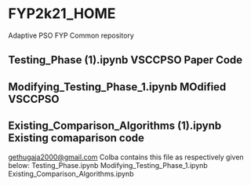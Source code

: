 # FYP2k21_HOME
Adaptive PSO FYP Common repository

## Testing_Phase (1).ipynb                  VSCCPSO Paper Code
## Modifying_Testing_Phase_1.ipynb          MOdified VSCCPSO 
## Existing_Comparison_Algorithms (1).ipynb Existing comaparison code

gethugaja2000@gmail.com Colba contains this file as respectively given below:
Testing_Phase.ipynb
Modifying_Testing_Phase_1.ipynb
Existing_Comparison_Algorithms.ipynb
